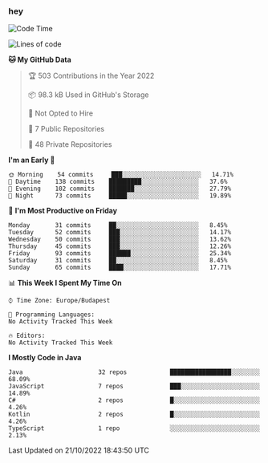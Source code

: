 ### hey

<!--START_SECTION:waka-->
![Code Time](http://img.shields.io/badge/Code%20Time-801%20hrs%2035%20mins-blue)

![Lines of code](https://img.shields.io/badge/From%20Hello%20World%20I%27ve%20Written-479%20Thousand%20lines%20of%20code-blue)

**🐱 My GitHub Data** 

> 🏆 503 Contributions in the Year 2022
 > 
> 📦 98.3 kB Used in GitHub's Storage 
 > 
> 🚫 Not Opted to Hire
 > 
> 📜 7 Public Repositories 
 > 
> 🔑 48 Private Repositories  
 > 
**I'm an Early 🐤** 

```text
🌞 Morning    54 commits     ███░░░░░░░░░░░░░░░░░░░░░░   14.71% 
🌆 Daytime    138 commits    █████████░░░░░░░░░░░░░░░░   37.6% 
🌃 Evening    102 commits    ███████░░░░░░░░░░░░░░░░░░   27.79% 
🌙 Night      73 commits     █████░░░░░░░░░░░░░░░░░░░░   19.89%

```
📅 **I'm Most Productive on Friday** 

```text
Monday       31 commits     ██░░░░░░░░░░░░░░░░░░░░░░░   8.45% 
Tuesday      52 commits     ███░░░░░░░░░░░░░░░░░░░░░░   14.17% 
Wednesday    50 commits     ███░░░░░░░░░░░░░░░░░░░░░░   13.62% 
Thursday     45 commits     ███░░░░░░░░░░░░░░░░░░░░░░   12.26% 
Friday       93 commits     ██████░░░░░░░░░░░░░░░░░░░   25.34% 
Saturday     31 commits     ██░░░░░░░░░░░░░░░░░░░░░░░   8.45% 
Sunday       65 commits     ████░░░░░░░░░░░░░░░░░░░░░   17.71%

```


📊 **This Week I Spent My Time On** 

```text
⌚︎ Time Zone: Europe/Budapest

💬 Programming Languages: 
No Activity Tracked This Week

🔥 Editors: 
No Activity Tracked This Week

```

**I Mostly Code in Java** 

```text
Java                     32 repos            █████████████████░░░░░░░░   68.09% 
JavaScript               7 repos             ███░░░░░░░░░░░░░░░░░░░░░░   14.89% 
C#                       2 repos             █░░░░░░░░░░░░░░░░░░░░░░░░   4.26% 
Kotlin                   2 repos             █░░░░░░░░░░░░░░░░░░░░░░░░   4.26% 
TypeScript               1 repo              ░░░░░░░░░░░░░░░░░░░░░░░░░   2.13%

```



 Last Updated on 21/10/2022 18:43:50 UTC
<!--END_SECTION:waka-->

